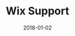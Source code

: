 ---
layout: site
title: "Wix Support"
date: 2018-01-02
categories: [developer-tools]
version: 1.4.14
major: 1
minor: 4
patch: 14
slug: wix-support
link: https://support.wix.com/en
submitter: lpolepeddi
permalink: /sites/:slug
---